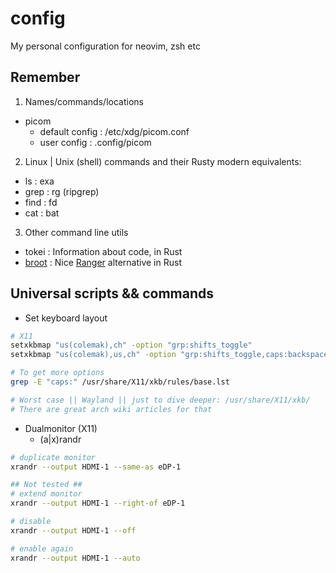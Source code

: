 
# config
My personal configuration for neovim, zsh etc


## Remember

1. Names/commands/locations
  - picom
    - default config  :   /etc/xdg/picom.conf
    - user config     :   .config/picom
2. Linux | Unix (shell) commands and their Rusty modern equivalents:
  - ls                : exa
  - grep              : rg (ripgrep)
  - find              : fd
  - cat               : bat
3. Other command line utils
  - tokei : Information about code, in Rust
  - [broot](https://github.com/Canop/broot) : Nice [Ranger]() alternative in Rust


## Universal scripts && commands

- Set keyboard layout
```sh
# X11
setxkbmap "us(colemak),ch" -option "grp:shifts_toggle"
setxkbmap "us(colemak),us,ch" -option "grp:shifts_toggle,caps:backspace"

# To get more options
grep -E "caps:" /usr/share/X11/xkb/rules/base.lst

# Worst case || Wayland || just to dive deeper: /usr/share/X11/xkb/
# There are great arch wiki articles for that
```

- Dualmonitor (X11)
    - (a|x)randr
```sh
# duplicate monitor
xrandr --output HDMI-1 --same-as eDP-1

## Not tested ##
# extend monitor
xrandr --output HDMI-1 --right-of eDP-1

# disable
xrandr --output HDMI-1 --off

# enable again
xrandr --output HDMI-1 --auto
```
